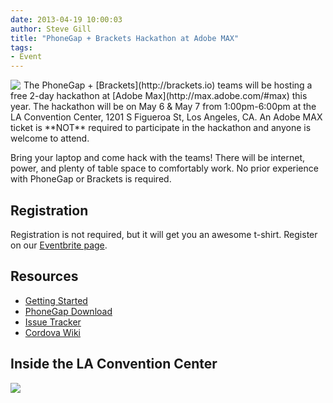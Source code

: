 ```yaml
---
date: 2013-04-19 10:00:03
author: Steve Gill
title: "PhoneGap + Brackets Hackathon at Adobe MAX"
tags:
- Event
---
```

<div style="float: left;padding-right:5px"><img src="/uploads/blog/2013-04/bracket_phonegap_logo.png" /></div>
The PhoneGap + [Brackets](http://brackets.io) teams will be hosting a free 2-day hackathon at [Adobe Max](http://max.adobe.com/#max) this year. The hackathon will be on May 6 & May 7 from 1:00pm-6:00pm at the LA Convention Center, 1201 S Figueroa St, Los Angeles, CA. An Adobe MAX ticket is **NOT** required to participate in the hackathon and anyone is welcome to attend.

Bring your laptop and come hack with the teams! There will be internet, power, and plenty of table space to comfortably work. No prior experience with PhoneGap or Brackets is required.

## Registration ##
Registration is not required, but it will get you an awesome t-shirt. Register on our [Eventbrite page](http://adobemaxhack.eventbrite.com/).

## Resources ##
* [Getting Started](http://docs.phonegap.com/en/2.6.0/guide_getting-started_index.md.html#Getting%20Started%20Guides)
* [PhoneGap Download](http://phonegap.com/download/)
* [Issue Tracker](https://issues.apache.org/jira/browse/CB)
* [Cordova Wiki](http://wiki.cordova.io)

## Inside the LA Convention Center ##
![](/uploads/blog/2013-04/adobemax-hackathon-map.png)

